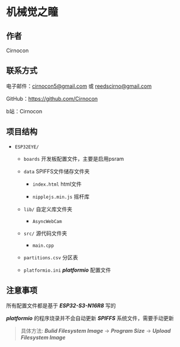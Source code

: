 # 机械觉之瞳
## 作者
Cirnocon

## 联系方式
电子邮件：cirnocon5@gmail.com 或 reedscirno@gmail.com

GitHub：https://github.com/Cirnocon

b站：Cirnocon

## 项目结构
- `ESP32EYE/`
    - `boards` 开发板配置文件，主要是启用psram

    - `data` SPIFFS文件储存文件夹
        - `index.html` html文件

        - `nipplejs.min.js` 摇杆库

    - `lib/` 自定义库文件夹
        - `AsyncWebCam` 

    - `src/` 源代码文件夹
        - `main.cpp` 
        
    - `partitions.csv` 分区表
    
    - `platformio.ini` ***platformio*** 配置文件


## 注意事项
所有配置文件都是基于 ***ESP32-S3-N16R8*** 写的

***platformio*** 的程序烧录并不会自动更新 ***SPIFFS*** 系统文件，需要手动更新

> 具体方法: ***Bulid Filesystem Image*** -> ***Program Size*** -> ***Upload Filesystem Image***
